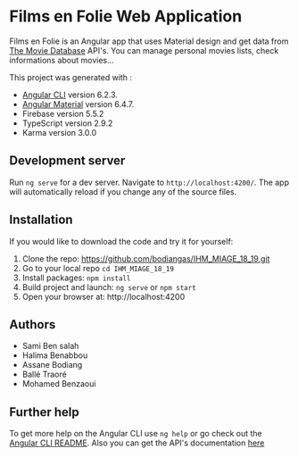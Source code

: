 # Films en Folie Web Application

Films en Folie is an Angular app that uses Material design and get data from [The Movie Database](https://www.themoviedb.org/) API's.
You can manage personal movies lists, check informations about movies... 

This project was generated with :
- [Angular CLI](https://github.com/angular/angular-cli) version 6.2.3.
- [Angular Material](https://material.angular.io/) version 6.4.7.
- Firebase version 5.5.2
- TypeScript version 2.9.2
- Karma version 3.0.0

## Development server

Run `ng serve` for a dev server. Navigate to `http://localhost:4200/`. The app will automatically reload if you change any of the source files.

## Installation 
If you would like to download the code and try it for yourself:

1. Clone the repo: https://github.com/bodiangas/IHM_MIAGE_18_19.git
2. Go to your local repo ` cd IHM_MIAGE_18_19 `
3. Install packages: ` npm install `
4. Build project and launch: ` ng serve ` or ` npm start `
5. Open your browser at: http://localhost:4200

## Authors

- Sami Ben salah
- Halima Benabbou
- Assane Bodiang
- Ballé Traoré
- Mohamed Benzaoui

## Further help

To get more help on the Angular CLI use `ng help` or go check out the [Angular CLI README](https://github.com/angular/angular-cli/blob/master/README.md).
Also you can get the API's documentation [here](https://developers.themoviedb.org/3)


